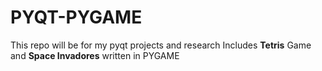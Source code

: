 # PYQT-PYGAME
This repo will be for my pyqt projects and research
Includes <b>Tetris</b> Game and <b>Space Invadores</b> written in PYGAME
